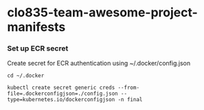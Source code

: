 # clo835-team-awesome-project-manifests

### Set up ECR secret
Create secret for ECR authentication using ~/.docker/config.json
```
cd ~/.docker

kubectl create secret generic creds --from-file=.dockerconfigjson=./config.json --type=kubernetes.io/dockerconfigjson -n final

```

